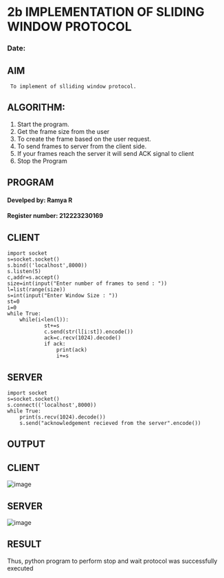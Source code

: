 # 2b IMPLEMENTATION OF SLIDING WINDOW PROTOCOL
### Date:
## AIM
     To implement of slliding window protocol.
## ALGORITHM:
1. Start the program.
2. Get the frame size from the user
3. To create the frame based on the user request.
4. To send frames to server from the client side.
5. If your frames reach the server it will send ACK signal to client
6. Stop the Program
## PROGRAM
#### Develped by: Ramya R
#### Register number: 212223230169
## CLIENT
```
import socket 
s=socket.socket() 
s.bind(('localhost',8000)) 
s.listen(5) 
c,addr=s.accept() 
size=int(input("Enter number of frames to send : ")) 
l=list(range(size)) 
s=int(input("Enter Window Size : ")) 
st=0 
i=0 
while True: 
    while(i<len(l)): 
            st+=s 
            c.send(str(l[i:st]).encode()) 
            ack=c.recv(1024).decode() 
            if ack: 
                print(ack) 
                i+=s
```
## SERVER
```
import socket 
s=socket.socket() 
s.connect(('localhost',8000))  
while True:    
    print(s.recv(1024).decode()) 
    s.send("acknowledgement recieved from the server".encode())
```


## OUTPUT
## CLIENT
![image](https://github.com/user-attachments/assets/78b494b9-34f2-4b70-8cfe-e42a7c90791c)

## SERVER
![image](https://github.com/user-attachments/assets/c880a390-39b0-4433-b3af-ec1f2cd8acb8)

## RESULT
Thus, python program to perform stop and wait protocol was successfully executed
